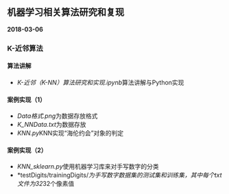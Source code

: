 ## 机器学习相关算法研究和复现
**2018-03-06**
### K-近邻算法
#### 算法讲解
- *K-近邻（K-NN）算法研究和实现.ipynb*算法讲解与Python实现
#### 案例实现（1）
- *Data格式.png*为数据存放格式
- *K_NNData.txt*为数据存放
- *KNN.py*KNN实现“海伦约会”对象的判定
#### 案例实现（2）
- *KNN_sklearn.py*使用机器学习库来对手写数字的分类
- *testDigits/trainingDigits/*为手写数字数据集的测试集和训练集，其中每个txt文件为32*32个像素值
 
